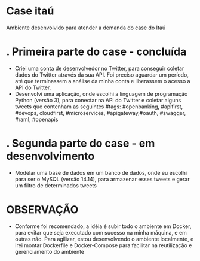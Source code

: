 # Case itaú
Ambiente desenvolvido para atender a demanda do case do Itaú
# . Primeira parte do case - concluída 
- Criei uma conta de desenvolvedor no Twitter, para conseguir coletar dados do Twitter através da sua API. Foi preciso aguardar um período, até que terminassem a análise da minha conta e liberassem o acesso a API do Twitter.
- Desenvolvi uma aplicação, onde escolhi a linguagem de programação Python (versão 3), para conectar na API do Twitter e coletar alguns tweets que contenham as seguintes #tags: #openbanking, #apifirst, #devops, cloudfirst, #microservices, #apigateway,#oauth, #swagger, #raml, #openapis

# . Segunda parte do case - em desenvolvimento
- Modelar uma base de dados em um banco de dados, onde eu escolhi para ser o MySQL (versão 14.14), para armazenar esses tweets e gerar um filtro de determinados tweets

# OBSERVAÇÃO
- Conforme foi recomendado, a idéia é subir todo o ambiente em Docker, para evitar que seja executado com sucesso na minha máquina, e em outras não. Para agilizar, estou desenvolvendo o ambiente localmente, e irei montar Dockerfile e Docker-Compose para facilitar na reutilização e gerenciamento do ambiente
